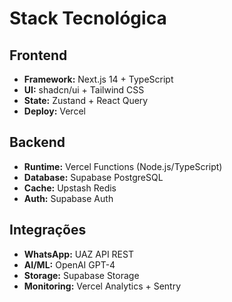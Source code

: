 # Stack Tecnológica

## Frontend
- **Framework:** Next.js 14 + TypeScript
- **UI:** shadcn/ui + Tailwind CSS
- **State:** Zustand + React Query
- **Deploy:** Vercel

## Backend
- **Runtime:** Vercel Functions (Node.js/TypeScript)
- **Database:** Supabase PostgreSQL
- **Cache:** Upstash Redis
- **Auth:** Supabase Auth

## Integrações
- **WhatsApp:** UAZ API REST
- **AI/ML:** OpenAI GPT-4
- **Storage:** Supabase Storage
- **Monitoring:** Vercel Analytics + Sentry
